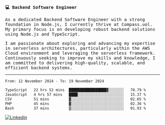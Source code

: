 
<samp>
  
#### 💻 Backend Software Engineer

As a dedicated Backend Software Engineer with a strong foundation in Node.js, I currently thrive at Compass.uol. My primary focus is on developing robust backend solutions using Node.js and TypeScript.

I am passionate about exploring and advancing my expertise in serverless architectures, particularly within the AWS Cloud environment and leveraging the serverless framework. Continuously seeking to improve my skills and knowledge, I am committed to delivering high-quality, scalable, and efficient backend systems.

---

<!--START_SECTION:waka-->

```txt
From: 12 November 2024 - To: 19 November 2024

TypeScript   22 hrs 52 mins  █████████████████▓░░░░░░░   70.79 %
JavaScript   4 hrs 57 mins   ████░░░░░░░░░░░░░░░░░░░░░   15.37 %
CSV          51 mins         ▓░░░░░░░░░░░░░░░░░░░░░░░░   02.65 %
PHP          45 mins         ▓░░░░░░░░░░░░░░░░░░░░░░░░   02.36 %
Bash         37 mins         ▒░░░░░░░░░░░░░░░░░░░░░░░░   01.93 %
```

<!--END_SECTION:waka-->
  
</samp>

[![Linkedin](https://img.shields.io/badge/-Mateus%20Garcia-c080ff?style=flat-square&logo=Linkedin&logoColor=white&link=https://www.linkedin.com/in/mpgxc)](https://www.linkedin.com/in/mateusogarcia) 
